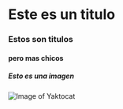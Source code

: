 # Este es un titulo

### Estos son titulos
#### pero mas chicos 


##### Esto es una imagen
![Image of Yaktocat](https://octodex.github.com/images/yaktocat.png)


